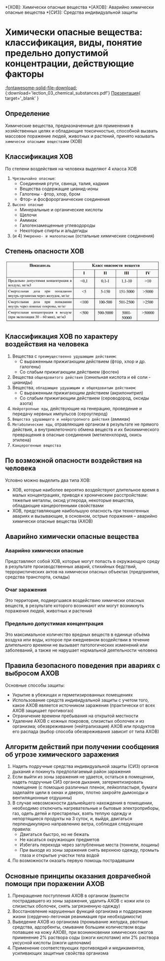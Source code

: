 *[ХОВ]: Химически опасные вещества
*[АХОВ]: Аварийно химически опасные вещества
*[СИЗ]: Средства индивидуальной защиты

# Химически опасные вещества: классификация, виды, понятие предельно допустимой концентрации, действующие факторы

[:fontawesome-solid-file-download:](files/lection_03_chemical_substances.pdf){:download='lection_03_chemical_substances.pdf'} 
[Презентация](files/lection_03_chemical_substances.pdf){ target='_blank' }

## Определение

Химические вещества, предназначенные для применения в хозяйственных целях и обладающие токсичностью, способной вызвать массовое поражение людей, животных и растений, принято
называть `химически опасными веществами` (ХОВ)

## Классификация ХОВ

По степени воздействия на человека выделяют 4 класса ХОВ

1. `Чрезвычайно опасные`:
    - Cоединения ртути, свинца, талия, кадмия
    - Вещества содержащие цианид-ионы
    - Галогены - фтор, хлор, бром
    - Фтор- и фосфорорганические соединения
2. `Высоко опасные `
    - Минеральные и органические кислоты
    - Щелочи
    - Аммиак
    - Галогензамещенные углеводороды
    - Некоторые спирты и альдегиды
3. (и 4) `Умеренно- и малоопасные` (остальные химические соединения)

## Степень опасности ХОВ

![Химически опасные вещества](media/15_01.png)

## Классификация ХОВ по характеру воздействия на человека

1. Вещества с `преимущественно удушающим действием`:
    - С выраженным прижигающим действием (фтор, хлор и др. галогены)
    - Со слабым прижигающим действием (фосген)
2. Вещества `общеядовитого действия` (синильная кислота и её соли - цианиды)
3. Вещества, `обладающие удушающим и общеядовитым действием`:
    - С выраженным прижигающим действием (акрилонитрил)
    - Со слабым прижигающим действием (сероводород, оксиды азота)
4. `Нейротропные яды`, действующие на генерацию, проведение и передачу нервных импульсов (сероуглерод)
5. `Вещества удушающего и нейротропного действия` (аммиак)
6. `Метаболические яды`, отравляющие организм в результате не прямого действия, а внутриклеточного обмена веществ и их биохимического превращения в опасные соединения (метиленхлорид, окись этилена)
7. `Канцерогенные вещества`

## По возможной опасности воздействия на человека

Условно можно выделить два типа ХОВ:

- ХОВ, которые наиболее вероятно воздействуют длительное время в малых концентрациях, приводя к хроническим расстройствам: тяжелые металлы, оксид углерода, некоторые вещества, обладающие
  канцерогенными свойствами
- ХОВ, представляющие наибольшую опасность при техногенных авариях и вызывающие, в основном, острые поражения – аварийно химически опасные вещества (АХОВ)

## Аварийно химически опасные вещества

### Аварийно химически опасные

Представляют собой ХОВ, которые могут попасть в окружающую среду в результате производственных аварий, стихийных бедствий, террористических актов на химически опасных объектах (предприятия, средства
транспорта, склады)

### Очаг заражения

Это территория, подвергшаяся воздействию химически опасных веществ, в результате которого возникают или могут возникнуть поражения людей, животных и растений

### Предельно допустимая концентрация

Это максимальное количество вредных веществ в единице объёма воздуха или воды, которое при ежедневном воздействии в течение длительного времени не вызывает патологических изменений или заболеваний, а
также не нарушает нормальной деятельности человека

## Правила безопасного поведения при авариях с выбросом АХОВ

Основные способы защиты:

- Укрытие в убежищах и герметизированных помещениях
- Использование средств индивидуальной защиты с учетом того, какое АХОВ является источником заражения (практически от всех АХОВ защищает противогаз)
- Ограничение времени пребывания на открытой местности
- Удаление АХОВ с кожных покровов, слизистых оболочек и из организма; обезвреживание (нейтрализация) АХОВ или продуктов его распада (выбор способа обезвреживания зависит от типа АХОВ)

## Алгоритм действий при получении сообщения об угрозе химического заражения

1. Надеть подручные средства индивидуальной защиты (СИЗ) органов дыхания и покинуть предполагаемый район заражения
2. Если выйти из зоны заражения не удается, остаться в помещении, надеть подручные СИЗ органов дыхания, загерметизировать помещение (с помощью различных пленок, лейкопластыря, бумаги заделайте щели в
  окнах и дверях, плотно закройте дымоходы и вентиляционные отдушины)
3. В случае невозможности дальнейшего нахождения в помещении, необходимо отключить нагревательные и бытовые электроприборы, газ, одеть детей и престарелых, взять теплую одежду и непортящиеся продукты
  на 3 суток, и, выйдя, двигаться перпендикулярно направлению ветра, соблюдая следующие правила:
    - Двигаться быстро, но не бежать
    - Не касаться окружающих предметов
    - Избегать перехода через заглубленные места (тоннели, лощины)
    - При выходе из зоны заражения снять верхнюю одежду, промыть глаза и открытые участки тела водой
4. По возможности оказать первую помощь пострадавшим

## Основные принципы оказания доврачебной помощи при поражении АХОВ

1. Прекращение поступления АХОВ в организм (вынести пострадавшего из зоны заражения, удалить АХОВ с кожи или со слизистых оболочек, снять загрязненную одежду)
2. Восстановление нарушенных функций организма и поддержание жизни (сердечно-легочная реанимация при необходимости)
3. Выведение АХОВ из организма (промывание желудка, рвотные средства, адсорбенты, смывание большим количеством воды попавшее на кожу АХОВ), при возникновении химических ожогов применение 2% раствора
  соды (ожоги кислотами) или 2% раствора уксусной кислоты (ожоги щелочами)
4. Применение соответствующих противоядий и медикаментов, усиливающих защитные свойства организма
